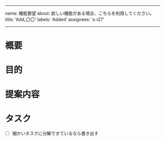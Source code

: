 <!-- Keep a changelogの
Added
Changed
Deprecated
Fixed
Removed
Security
Onboarding
 -->

---
name: 機能要望
about: 欲しい機能がある場合、こちらを利用してください。
title: 'Add_〇〇'
labels: 'Added'
assignees: 's-i27'

---

# 概要

# 目的

# 提案内容

# タスク
- [ ] 細かいタスクに分解できているなら書き出す
